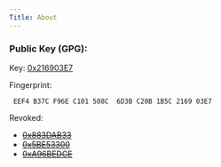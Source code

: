 ```yaml
---
Title: About
---
```


### Public Key (GPG):

Key: [0x216903E7](https://sks-keyservers.net/pks/lookup?op=index&search=0x216903E7&exact=on)

Fingerprint:

     EEF4 B37C F96E C101 508C  6D3B C20B 1B5C 2169 03E7

Revoked:

 * [<del>0x883DAB33</del>](http://pgpkeys.pca.dfn.de/pks/lookup?search=0x883DAB33&amp;op=vindex)
 * [<del>0x5BE53300</del>](http://pgpkeys.pca.dfn.de/pks/lookup?search=0x5BE53300&amp;op=vindex)
 * [<del>0xA96BEDCE</del>](http://pgpkeys.pca.dfn.de/pks/lookup?search=0xA96BEDCE&amp;op=vindex)
